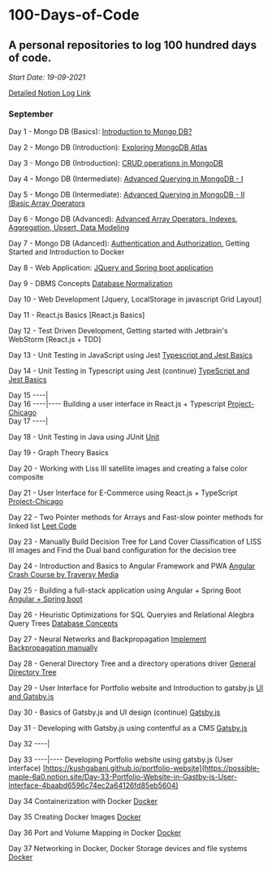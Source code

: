 # 100-Days-of-Code

## A personal repositories to log 100 hundred days of code.

_Start Date: 19-09-2021_

[Detailed Notion Log Link](https://possible-maple-6a0.notion.site/100-Days-of-Code-b3ae9367b854485eb77f0bde8e0ea6bb)

### September

Day 1 - Mongo DB (Basics): [Introduction to Mongo DB?](https://possible-maple-6a0.notion.site/Day-1-Introduction-to-Mongo-DB-36a86b07d87c47d28175c2e4943e1f1f)

Day 2 - Mongo DB (Introduction): [Exploring MongoDB Atlas](https://possible-maple-6a0.notion.site/Day-2-Exploring-MongoDB-Atlas-c7d0b400f13147ceba75436a48a14841)

Day 3 - Mongo DB (Introduction): [CRUD operations in MongoDB](https://possible-maple-6a0.notion.site/Day-3-CRUD-Operations-in-MongoDB-RESTful-APIs-using-Node-js-2030216fab6d41c885f023a976cd2472)

Day 4 - Mongo DB (Intermediate): [Advanced Querying in MongoDB - I](https://possible-maple-6a0.notion.site/Day-4-Advanced-CRUD-Operations-I-5691d47a1fd3427fbb310e9db9996b23)

Day 5 - Mongo DB (Intermediate): [Advanced Querying in MongoDB - II (Basic Array Operators](https://possible-maple-6a0.notion.site/Day-5-Advanced-CRUD-Operations-II-Basic-Array-Operators-12eb67bf2aff4dee972b2787059cb56e)

Day 6 - Mongo DB (Advanced): [Advanced Array Operators, Indexes, Aggregation, Upsert, Data Modeling](https://possible-maple-6a0.notion.site/Day-6-Advanced-Array-Operators-Projections-and-Aggregation-b75c2282818a4f38878050dffdd1913a)

Day 7 - Mongo DB (Adanced): [Authentication and Authorization.](https://possible-maple-6a0.notion.site/Day-7-Authentication-and-Authorization-in-MongoDB-d987582d8e2a49eab8d503dbe907d89e)
Getting Started and Introduction to Docker

Day 8 - Web Application: [JQuery and Spring boot application](https://possible-maple-6a0.notion.site/Day-8-JQuery-and-Spring-Boot-Application-with-ThymeLeaf-6dd47f65913347d5b20061de11e5ff50)

Day 9 - DBMS Concepts [Database Normalization](https://possible-maple-6a0.notion.site/Day-9-Database-Normalization-7ec364417ac74219862fac49e1cac3b7)

Day 10 - Web Development [Jquery, LocalStorage in javascript Grid Layout]

Day 11 - React.js Basics [React.js Basics]

Day 12 - Test Driven Development, Getting started with Jetbrain's WebStorm [React.js + TDD]

Day 13 - Unit Testing in JavaScript using Jest [Typescript and Jest Basics](https://possible-maple-6a0.notion.site/Day-13-Typescript-and-Jest-Basics-b98b486012b54940a75054f0856ba273)

Day 14 - Unit Testing in Typescript using Jest (continue) [TypeScript and Jest Basics](https://possible-maple-6a0.notion.site/Day-14-TypeScript-Jest-continued-4dedcfb65186472fb393f9cf742fa632)

Day 15 ----|<br />
Day 16 ----|---- Building a user interface in React.js + Typescript [Project-Chicago](https://github.com/KushGabani/Project-Chicago) <br />
Day 17 ----|<br />

Day 18 - Unit Testing in Java using JUnit [Unit](https://possible-maple-6a0.notion.site/Day-18-100-Unit-Testing-in-Java-using-JUnit-9b3a338035de4d7ba64873177f7e20dc)

Day 19 - Graph Theory Basics

Day 20 - Working with Liss III satellite images and creating a false color composite

Day 21 - User Interface for E-Commerce using React.js + TypeScript [Project-Chicago](https://possible-maple-6a0.notion.site/Day-21-User-Interface-for-E-commerce-using-React-js-TypeScript-2136d59b3cf34a5fb3762fcfdd7b5b9b)

Day 22 - Two Pointer methods for Arrays and Fast-slow pointer methods for linked list [Leet Code](https://leetcode.com/tag/two-pointers/)

Day 23 - Manually Build Decision Tree for Land Cover Classification of LISS III images and Find the Dual band configuration for the decision tree

Day 24 - Introduction and Basics to Angular Framework and PWA [Angular Crash Course by Traversy Media](https://possible-maple-6a0.notion.site/Day-24-Introduction-to-PWA-and-Angular-Framework-22482484823c460193fbc106966a46a5)

Day 25 - Building a full-stack application using Angular + Spring Boot [Angular + Spring boot](https://possible-maple-6a0.notion.site/Day-25-Building-a-full-stack-application-using-Angular-Spring-Boot-550db39513cf4c9ca1b930c06a8a44f3)

Day 26 - Heuristic Optimizations for SQL Queryies and Relational Alegbra Query Trees [Database Concepts](https://possible-maple-6a0.notion.site/Day-25-Heuristic-Optimizations-for-SQL-Queries-and-Relational-Algebra-Query-Tree-7825d52e983a4289834378e9df9b0ab9)

Day 27 - Neural Networks and Backpropagation [Implement Backpropagation manually](https://possible-maple-6a0.notion.site/Day-26-Neural-Networks-and-Backpropagation-86faa09af3924d199edc7bb6c94bff8a)

Day 28 - General Directory Tree and a directory operations driver [General Directory Tree](https://possible-maple-6a0.notion.site/Day-27-General-Directory-Tree-a85bcffa0e7a4491a57ebd13fedf9734)

Day 29 - User Interface for Portfolio website and Introduction to gatsby.js [UI and Gatsby.js](https://possible-maple-6a0.notion.site/Day-28-Build-User-Interface-for-Portfolio-and-Gatsby-js-158594b767c34e37bb8e47b9747997ae)

Day 30 - Basics of Gatsby.js and UI design (continue) [Gatsby.js](https://possible-maple-6a0.notion.site/Day-30-Introduction-to-Gatsby-js-2cd4b9f9f5234536a3306d027ac668a1)

Day 31 - Developing with Gatsby.js using contentful as a CMS [Gatsby.js](https://possible-maple-6a0.notion.site/Day-31-Developing-with-gatsby-js-using-contentful-as-a-CMS-95a9d004d79d4d79861b0233fb689356)

Day 32 ----|

Day 33 ----|---- Developing Portfolio website using gatsby.js (User interface) [https://kushgabani.github.io/portfolio-website](https://possible-maple-6a0.notion.site/Day-33-Portfolio-Website-in-Gastby-js-User-Interface-4baabd6596c74ec2a64126fd85eb5604)

Day 34 Containerization with Docker [Docker](https://possible-maple-6a0.notion.site/Day-34-Containerization-with-Docker-a5bac3763b474165917bd5282ddc9522)

Day 35 Creating Docker Images [Docker](https://possible-maple-6a0.notion.site/Day-35-Creating-docker-images-7dd6c0333b7342669db78345eb54b601)

Day 36 Port and Volume Mapping in Docker [Docker](https://possible-maple-6a0.notion.site/Day-36-Port-and-Volume-Mapping-in-Docker-da7452c9c0c440798ed3e1155a66f59c)

Day 37 Networking in Docker, Docker Storage devices and file systems [Docker](https://possible-maple-6a0.notion.site/Day-37-Networking-in-Docker-Docker-storage-devices-and-file-systems-e558899df35c4c1bb1f1f598ef692f27)

